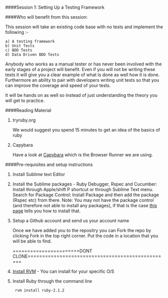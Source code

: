 ####Session 1: Setting Up a Testing Framework

####Who will benefit from this session:

This session will take an existing code base with no tests and implement the following :- 

	a) A testing framework
	b) Unit Tests
	c) BDD Tests
	d) Data Driven BDD Tests

Anybody who works as a manual tester or has never been involved with the early stages of a project will benefit. Even if you will not be writing these tests it will give you a clear example of what is done as well how it is done. Furthermore an ability to pair with developers writing unit tests so that you can improve the coverage and speed of your tests.

It will be hands on as well so instead of just understanding the theory you will get to practice.

####Reading Material

1. tryruby.org 
	
	We would suggest you spend 15 minutes to get an idea of the basics of ruby

2. Capybara 

	Have a look at <a href="http://rubydoc.info/github/jnicklas/capybara/master#Using_Capybara_with_Cucumber" target="_blank">Capybara</a> which is the Browser Runner we are using.


####Pre-requisites and setup instructions

1. Install Sublime text Editor

2. Install the Sublime packages  - 
			Ruby Debugger, Rspec and Cucumber: 
				Install through Apple/shift P shortcut or through Sublime Text menu. 
				Search for Package Control: Install Package and then add the package (Rspec etc) from there.
			Note: You may not have the package control (and therefore not able to install any packages), if that is the case <a href="https://sublime.wbond.net/installation" target="_blank">this page</a> tells you how to install that.


3. Setup a Github account and send us your account name

	Once we have added you to the repositry you can Fork the repo by clicking Fork in the top right corner. Put the code in a location that you will be able to find.

	=======================DONT CLONE=================================================

4. <a href="http://rvm.io/rvm/install" target="_blank">Install RVM</a> - You can install for your specific O/S 
	

5. Install Ruby through the command line 

		rvm install ruby-2.1.2


